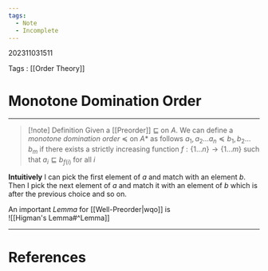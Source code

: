 ```yaml
---
tags:
  - Note
  - Incomplete
---
```

202311031511

Tags : [[Order Theory]]
# Monotone Domination Order
---
>[!note] Definition
>Given a [[Preorder]] $\sqsubseteq$ on $A$. 
>We can define a *monotone domination order* $\preceq$ on $A*$ as follows
>$a_1,a_2\dots a_n \preceq b_1,b_2\dots b_m$ if there exists a strictly  increasing function $f:\{1\dots n\}\rightarrow \{1\dots m\}$ such that $a_i\sqsubseteq b_{f(i)}$ for all $i$

**Intuitively** I can pick the first element of $a$ and match with an element $b$. Then I pick the next element of $a$ and match it with an element of $b$ which is after the previous choice and so on.

An important *Lemma* for [[Well-Preorder|wqo]] is  
![[Higman's Lemma#^Lemma]]

---
# References
